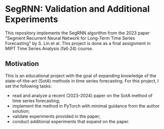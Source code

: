 # SegRNN: Validation and Additional Experiments
This repository implements the SegRNN algorithm from the 2023 paper "Segment Recurrent Neural Network for Long-Term Time Series Forecasting" by S. Lin et al. This project is done as a final assignment in MIPT Time Series Analysis (fall-24) course.

## Motivation
This is an educational project with the goal of expanding knowledge of the state-of-the-art (SotA) methods in time series forecasting. For this project, I set the following tasks:
* read and analyze a recent (2023-2024) paper on the SotA method of time series forecasting;
* implement the method in PyTorch with minimal guidance from the author solution;
* validate experiments provided in the paper;
* conduct additional experiments that expand on the paper.
